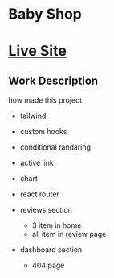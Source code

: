 # Baby Shop

# [Live Site](https://singular-malabi-c6d87a.netlify.app/)

## Work Description
 how made this project
- tailwind 
- custom hooks
- conditional randaring
- active link
- chart
- react router

- reviews section
  - 3 item in home
  - all item in review page
- dashboard section
  - 404 page


